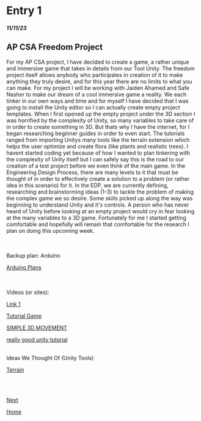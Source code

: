 # Entry 1
##### 11/11/23

## AP CSA Freedom Project

For my AP CSA project, I have decided to create a game, a rather unique and immersive game that takes in details from our Tool Unity. The freedom project itself allows anybody who participates in creation of it to make anything they truly desire, and for this year there are no limits to what you can make. For my project I will be working with Jaiden Ahamed and Safe Nasher to make our dream of a cool immersive game a reality. We each tinker in our own ways and time and for myself I have decided that I was going to install the Unity editor so I can actually create empty project templates. When I first opened up the empty project under the 3D section I was horrified by the complexity of Unity, so many variables to take care of in order to create something in 3D. But thats why I have the internet, for I began researching beginner guides in order to even start. The tutorials ranged from importing Unitys many tools like the terrain extension which helps the user optimize and create flora (like plants and realistic trees). I havent started coding yet because of how I wanted to plan tinkering with the complexity of Unity itself but I can safely say this is the road to our creation of a test project before we even think of the main game. In the Engineering Design Process, there are many levels to it that must be thought of in order to effectively create a solution to a problem (or rather idea in this scenario) for it. In the EDP, we are currently defining, researching and brainstorming ideas (1-3) to tackle the problem of making the complex game we so desire. Some skills picked up along the way was beginning to understand Unity and it's controls. A person who has never heard of Unity before looking at an empty project would cry in fear looking at the many variables to a 3D game. Fortunately for me I started getting comfortable and hopefully will remain that comfortable for the research I plan on doing this upcoming week.

<br> </br>
Backup plan: Arduino 

[Arduino Plans](https://itsfoss.com/cool-arduino-projects/#:~:text=Interesting%20Arduino%20project%20ideas%20for%20beginners%2C%20experts%2C%20everyone,8%208.%20Basic%20Earthquake%20Detector%20...%20More%20items)

<br> </br>
Videos (or sites): 

[Link 1](https://vionixstudio.com/2022/07/25/how-to-make-a-3d-game-in-unity/)

[Tutorial Game](https://www.bing.com/videos/riverview/relatedvideo?&q=how+to+use+unity+3d&qpvt=how+to+use+unity+3d&mid=8050C89CC5DB9BA6BEB08050C89CC5DB9BA6BEB0&&FORM=VRDGAR)

[SIMPLE 3D MOVEMENT](https://www.bing.com/videos/riverview/relatedvideo?&q=how+to+use+unity+3d&qpvt=how+to+use+unity+3d&mid=9401E8A3C308464198AE9401E8A3C308464198AE&&FORM=VRDGAR)

[really good unity tutorial](https://www.bing.com/videos/riverview/relatedvideo?&q=how+to+use+unity+3d&qpvt=how+to+use+unity+3d&mid=5BDD93FFA257D3CE3F9D5BDD93FFA257D3CE3F9D&&FORM=VRDGAR)
<br> </br>

Ideas We Thought Of (Unity Tools)

[Terrain](https://www.bing.com/videos/riverview/relatedvideo?&q=how+to+use+unity+3d&qpvt=how+to+use+unity+3d&mid=A7549B1EFBBBE130E734A7549B1EFBBBE130E734&&FORM=VRDGAR) 

<br> </br>


[Next](entry02.md)

[Home](../README.md)
